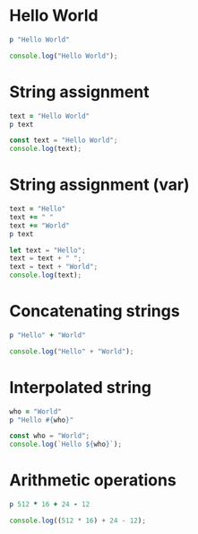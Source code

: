 # Hello World

```rb
p "Hello World"
```

```js
console.log("Hello World");
```

# String assignment

```rb
text = "Hello World"
p text
```

```js
const text = "Hello World";
console.log(text);
```

# String assignment (var)

```rb
text = "Hello"
text += " "
text += "World"
p text
```

```js
let text = "Hello";
text = text + " ";
text = text + "World";
console.log(text);
```

# Concatenating strings

```rb
p "Hello" + "World"
```

```js
console.log("Hello" + "World");
```

# Interpolated string

```rb
who = "World"
p "Hello #{who}"
```

```js
const who = "World";
console.log(`Hello ${who}`);
```

# Arithmetic operations
<!-- TODO: Move this -->

```rb
p 512 * 16 + 24 - 12
```

```js
console.log((512 * 16) + 24 - 12);
```
